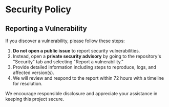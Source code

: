 # Security Policy

## Reporting a Vulnerability

If you discover a vulnerability, please follow these steps:

1. **Do not open a public issue** to report security vulnerabilities.
2. Instead, open a **private security advisory** by going to the repository's "Security" tab and selecting "Report a vulnerability."
3. Provide detailed information including steps to reproduce, logs, and affected version(s).
4. We will review and respond to the report within 72 hours with a timeline for resolution.

We encourage responsible disclosure and appreciate your assistance in keeping this project secure.
